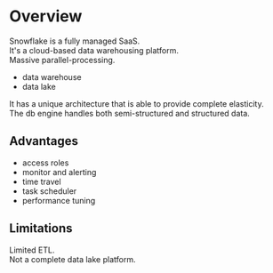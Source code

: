 # Overview

Snowflake is a fully managed SaaS.  
It's a cloud-based data warehousing platform.  
Massive parallel-processing.  

- data warehouse
- data lake

It has a unique architecture that is able to provide complete elasticity.  
The db engine handles both semi-structured and structured data.  

## Advantages
- access roles
- monitor and alerting
- time travel
- task scheduler
- performance tuning

## Limitations
Limited ETL.  
Not a complete data lake platform.  